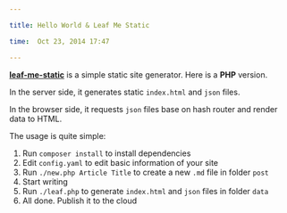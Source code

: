 ```yaml
---

title: Hello World & Leaf Me Static

time:  Oct 23, 2014 17:47

---
```


[**leaf-me-static**](https://github.com/vinnpc/leaf-me-static) is a simple static site generator. Here is a **PHP** version.

In the server side, it generates static `index.html` and `json` files.

In the browser side, it requests `json` files base on hash router and render data to HTML.

The usage is quite simple:

1. Run `composer install` to install dependencies
1. Edit `config.yaml` to edit basic information of your site
1. Run `./new.php Article Title` to create a new `.md` file in folder `post`
1. Start writing
1. Run `./leaf.php` to generate `index.html` and `json` files in folder `data`
1. All done. Publish it to the cloud
